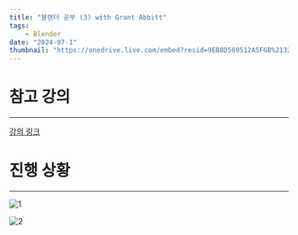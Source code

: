 ```yaml
---
title: "블렌더 공부 (3) with Grant Abbitt"
tags:
    - Blender
date: "2024-07-1"
thumbnail: "https://onedrive.live.com/embed?resid=9EB8D569512A5F6B%2132366&authkey=%21ANJ4j7ruTJA5WrQ&width=1920&height=1080"
---
```

# 참고 강의
---
[강의 링크](https://www.udemy.com/course/blender-tutorial-korean/?couponCode=OF52424)


# 진행 상황
---
![1](https://onedrive.live.com/embed?resid=9EB8D569512A5F6B%2132366&authkey=%21ANJ4j7ruTJA5WrQ&width=1920&height=1080)

![2](https://onedrive.live.com/embed?resid=9EB8D569512A5F6B%2132367&authkey=%21AAUNtcPrdeVS3x4&width=1920&height=1080)
